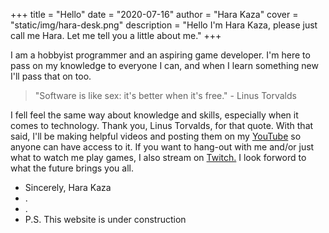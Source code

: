 +++
title = "Hello"
date = "2020-07-16"
author = "Hara Kaza"
cover = "static/img/hara-desk.png"
description = "Hello I'm Hara Kaza, please just call me Hara. Let me tell you a little about me."
+++

I am a hobbyist programmer and an aspiring game developer. I'm here to pass on my knowledge to everyone I can, and when I learn something new I'll pass that on too.

> "Software is like sex: it's better when it's free." - Linus Torvalds

I fell feel the same way about knowledge and skills, especially when it comes to technology. Thank you, Linus Torvalds, for that quote. With that said, I'll be making helpful videos and posting them on my [YouTube](https://www.youtube.com/channel/UCbux7yV6fVJS-JK-dBlnEOw) so anyone can have access to it. If you want to hang-out with me and/or just what to watch me play games, I also stream on [Twitch.](https://www.twitch.tv/harakaza) I look forword to what the future brings you all.

- Sincerely, Hara Kaza
- .
- .
- P.S. This website is under construction
